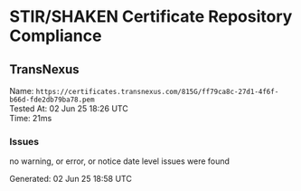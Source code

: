 # STIR/SHAKEN Certificate Repository Compliance

## TransNexus

Name: `https://certificates.transnexus.com/815G/ff79ca8c-27d1-4f6f-b66d-fde2db79ba78.pem`\
Tested At: 02 Jun 25 18:26 UTC\
Time: 21ms

### Issues

no warning, or error, or notice date level issues were found

Generated: 02 Jun 25 18:58 UTC